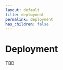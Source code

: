 ```yaml
---
layout: default
title: deployment
permalink: deployment
has_children: false
---
```


# Deployment
TBD
